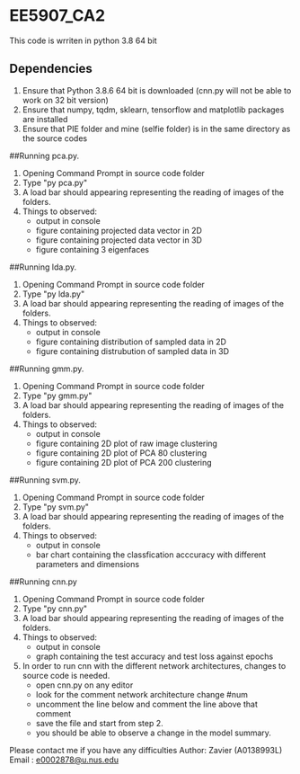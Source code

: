# EE5907_CA2

This code is wrriten in python 3.8 64 bit

## Dependencies
1. Ensure that Python 3.8.6 64 bit is downloaded (cnn.py will not be able to work on 32 bit version)
2. Ensure that numpy, tqdm, sklearn, tensorflow and matplotlib packages are installed
3. Ensure that PIE folder and mine (selfie folder) is in the same directory as the source codes

##Running pca.py.
1. Opening Command Prompt in source code folder
2. Type "py pca.py"
3. A load bar should appearing representing the reading of images of the folders.
4. Things to observed:
	* output in console
	* figure containing projected data vector in 2D
	* figure containing projected data vector in 3D
	* figure containing 3 eigenfaces

##Running lda.py.
1. Opening Command Prompt in source code folder
2. Type "py lda.py"
3. A load bar should appearing representing the reading of images of the folders.
4. Things to observed:
	* output in console
	* figure containing distribution of sampled data in 2D
	* figure containing distrubution of sampled data in 3D

##Running gmm.py.
1. Opening Command Prompt in source code folder
2. Type "py gmm.py"
3. A load bar should appearing representing the reading of images of the folders.
4. Things to observed:
	* output in console
	* figure containing 2D plot of raw image clustering
	* figure containing 2D plot of PCA 80 clustering
	* figure containing 2D plot of PCA 200 clustering

##Running svm.py.
1. Opening Command Prompt in source code folder
2. Type "py svm.py"
3. A load bar should appearing representing the reading of images of the folders.
4. Things to observed:
	* output in console
	* bar chart containing the classfication acccuracy with different parameters and dimensions

##Running cnn.py
1. Opening Command Prompt in source code folder
2. Type "py cnn.py"
3. A load bar should appearing representing the reading of images of the folders.
4. Things to observed:
	* output in console
	* graph containing the test accuracy and test loss against epochs
5. In order to run cnn with the different network architectures, changes to source code is needed.
	* open cnn.py on any editor
	* look for the comment network architecture change #num
	* uncomment the line below and comment the line above that comment
	* save the file and start from step 2.
	* you should be able to observe a change in the model summary.

Please contact me if you have any difficulties
Author: Zavier (A0138993L)
Email : e0002878@u.nus.edu